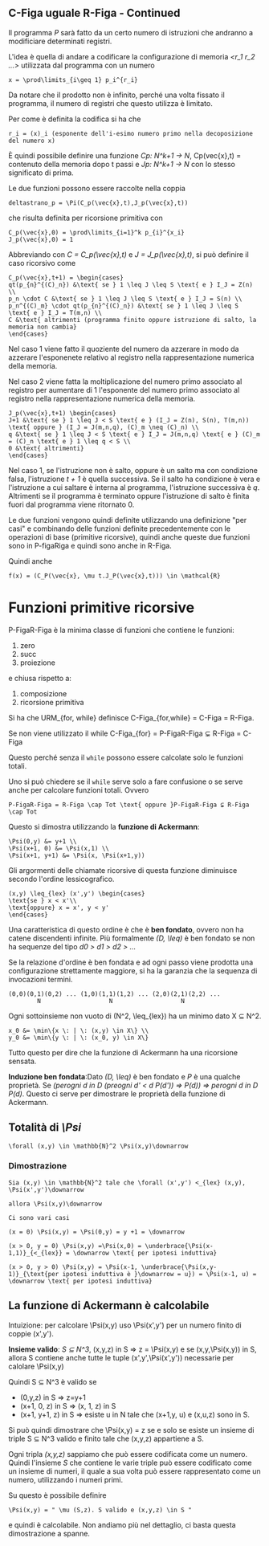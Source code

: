 ## C-Figa uguale R-Figa - Continued

Il programma *P* sarà fatto da un certo numero di istruzioni che andranno a modificiare determinati registri.

L'idea è quella di andare a codificare la configurazione di memoria *<r_1 r_2 ...>* utilizzata dal programma con un numero

```
x = \prod\limits_{i\geq 1} p_i^{r_i}
```

Da notare che il prodotto non è infinito, perché una volta fissato il programma, il numero di registri che questo utilizza è limitato.

Per come è definita la codifica si ha che

```
r_i = (x)_i (esponente dell'i-esimo numero primo nella decoposizione del numero x)
```

È quindi possibile definire una funzione *Cp: N^k+1 -> N*, Cp(vec{x},t) = contenuto della memoria dopo t passi e *Jp: N^k+1 -> N* con lo stesso significato di prima.

Le due funzioni possono essere raccolte nella coppia

```
deltastrano_p = \Pi(C_p(\vec{x},t),J_p(\vec{x},t))
```

che risulta definita per ricorsione primitiva con

```
C_p(\vec{x},0) = \prod\limits_{i=1}^k p_{i}^{x_i}
J_p(\vec{x},0) = 1
```

Abbreviando con *C = C_p(\vec{x},t)* e *J = J_p(\vec{x},t)*, si può definire il caso ricorsivo come

```
C_p(\vec{x},t+1) = \begin{cases}
qt(p_{n}^{(C)_n}) &\text{ se } 1 \leq J \leq S \text{ e } I_J = Z(n) \\
p_n \cdot C &\text{ se } 1 \leq J \leq S \text{ e } I_J = S(n) \\
p_n^{(C)_m} \cdot qt(p_{n}^{(C)_n}) &\text{ se } 1 \leq J \leq S \text{ e } I_J = T(m,n) \\
C &\text{ altrimenti (programma finito oppure istruzione di salto, la memoria non cambia}
\end{cases}
```

Nel caso 1 viene fatto il quoziente del numero da azzerare in modo da azzerare l'esponenete relativo al registro nella rappresentazione numerica della memoria.

Nel caso 2 viene fatta la moltiplicazione del numero primo associato al registro per aumentare di 1 l'esponente del numero primo associato al registro nella rappresentazione numerica della memoria.

```
J_p(\vec{x},t+1) \begin{cases}
J+1 &\text{ se } 1 \leq J < S \text{ e } (I_J = Z(n), S(n), T(m,n)) \text{ oppure } (I_J = J(m,n,q), (C)_m \neq (C)_n) \\
q &\text{ se } 1 \leq J < S \text{ e } I_J = J(m,n,q) \text{ e } (C)_m = (C)_n \text{ e } 1 \leq q < S \\
0 &\text{ altrimenti}
\end{cases}
```

Nel caso 1, se l'istruzione non è salto, oppure è un salto ma con condizione falsa, l'istruzione *t + 1* è quella successiva.
Se il salto ha condizione è vera e l'istruzione a cui saltare è interna al programma, l'istruzione successiva è *q*.
Altrimenti se il programma è terminato oppure l'istruzione di salto è finita fuori dal programma viene ritornato 0.

Le due funzioni vengono quindi definite utilizzando una definizione "per casi" e combinando delle funzioni definite precedentemente con le operazioni di base (primitive ricorsive), quindi anche queste due funzioni sono in P-figaRiga e quindi sono anche in R-Figa.

Quindi anche 

```
f(x) = (C_P(\vec{x}, \mu t.J_P(\vec{x},t))) \in \mathcal{R}
```

# Funzioni primitive ricorsive

P-FigaR-Figa è la minima classe di funzioni che contiene le funzioni:

1. zero
2. succ
3. proiezione

e chiusa rispetto a:

1. composizione
2. ricorsione primitiva

Si ha che URM_{for, while} definisce C-Figa\_{for,while} = C-Figa = R-Figa.

Se non viene utilizzato il while C-Figa_{for} = P-FigaR-Figa ⊊ R-Figa = C-Figa

Questo perché senza il `while` possono essere calcolate solo le funzioni totali.

Uno si può chiedere se il `while` serve solo a fare confusione o se serve anche per calcolare funzioni totali.
Ovvero

```
P-FigaR-Figa = R-Figa \cap Tot \text{ oppure }P-FigaR-Figa ⊊ R-Figa \cap Tot
```

Questo si dimostra utilizzando la **funzione di Ackermann**:

```
\Psi(0,y) &= y+1 \\
\Psi(x+1, 0) &= \Psi(x,1) \\
\Psi(x+1, y+1) &= \Psi(x, \Psi(x+1,y))
```

Gli argormenti delle chiamate ricorsive di questa funzione diminuisce secondo l'ordine lessicografico.

```
(x,y) \leq_{lex} (x',y') \begin{cases}
\text{se } x < x'\\
\text{oppure} x = x', y < y'
\end{cases}
```

Una caratteristica di questo ordine è che è **ben fondato**, ovvero non ha catene discendenti infinite.
Più formalmente *(D, \leq)* è ben fondato se non ha sequenze del tipo *d0 > d1 > d2 > ...*

Se la relazione d'ordine è ben fondata e ad ogni passo viene prodotta una configurazione strettamente maggiore, si ha la garanzia che la sequenza di invocazioni termini.

```
(0,0)(0,1)(0,2) ... (1,0)(1,1)(1,2) ... (2,0)(2,1)(2,2) ...
        N                   N                   N
```

Ogni sottoinsieme non vuoto di (N^2, \leq_{lex}) ha un minimo dato X ⊆ N^2.

```
x_0 &= \min\{x \: | \: (x,y) \in X\} \\
y_0 &= \min\{y \: | \: (x_0, y) \in X\}
```

Tutto questo per dire che la funzione di Ackermann ha una ricorsione sensata.

**Induzione ben fondata**:Dato *(D, \leq)* è ben fondato e *P* è una qualche proprietà.
Se *(perogni d in D (preogni d' < d P(d')) => P(d)) => perogni d in D P(d)*. Questo ci serve per dimostrare le proprietà della funzione di Ackermann.

## Totalità di *\Psi*

```
\forall (x,y) \in \mathbb{N}^2 \Psi(x,y)\downarrow
```

### Dimostrazione

```
Sia (x,y) \in \mathbb{N}^2 tale che \forall (x',y') <_{lex} (x,y), \Psi(x',y')\downarrow 

allora \Psi(x,y)\downarrow

Ci sono vari casi

(x = 0) \Psi(x,y) = \Psi(0,y) = y +1 = \downarrow

(x > 0, y = 0) \Psi(x,y) =\Psi(x,0) = \underbrace{\Psi(x-1,1)}_{<_{lex}} = \downarrow \text{ per ipotesi induttiva}

(x > 0, y > 0) \Psi(x,y) = \Psi(x-1, \underbrace{\Psi(x,y-1)}_{\text{per ipotesi induttiva è }\downarrow = u}) = \Psi(x-1, u) = \downarrow \text{ per ipotesi induttiva} 
```

## La funzione di Ackermann è calcolabile

Intuizione: per calcolare \Psi(x,y) uso \Psi(x',y') per un numero finito di coppie (x',y').

**Insieme valido**: *S ⊆ N^3*, (x,y,z) in S => z = \Psi(x,y) e se (x,y,\Psi(x,y)) in S, allora S contiene anche tutte le tuple (x',y',\Psi(x',y')) necessarie per calolare \Psi(x,y)

Quindi S ⊆ N^3 è valido se

- (0,y,z) in S => z=y+1
- (x+1, 0, z) in S => (x, 1, z) in S
- (x+1, y+1, z) in S => esiste u in N tale che (x+1,y, u) e (x,u,z) sono in S.

Si può quindi dimostrare che \Psi(x,y) = z se e solo se esiste un insieme di triple S ⊆ N^3 valido e finito tale che (x,y,z) appartiene a S.

Ogni tripla *(x,y,z)* sappiamo che può essere codificata come un numero. Quindi l'insieme *S* che contiene le varie triple può essere codificato come un insieme di numeri, il quale a sua volta può essere rappresentato come un numero, utilizzando i numeri primi.

Su questo è possibile definire 

```
\Psi(x,y) = " \mu (S,z). S valido e (x,y,z) \in S "
```

e quindi è calcolabile.
Non andiamo più nel dettaglio, ci basta questa dimostrazione a spanne.